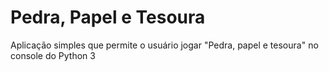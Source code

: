 # Pedra, Papel e Tesoura
Aplicação simples que permite o usuário jogar "Pedra, papel e tesoura" no console do Python 3
